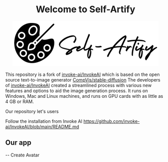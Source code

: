 <h1 align='center'><b>Welcome to Self-Artify</b></h1>

<p align='center'>
<img src="docs/assets/self-artify_logo_small.png"/>
</p>



This repository is a fork of
[invoke-ai/InvokeAI](https://github.com/invoke-ai/InvokeAI) which is based on the open source text-to-image generator [CompVis/stable-diffusion](https://github.com/CompVis/stable-diffusion)
The developers of [invoke-ai/InvokeAI](https://github.com/invoke-ai/InvokeAI) created a streamlined process with various new features and options to aid the image
generation process. It runs on Windows, Mac and Linux machines,
and runs on GPU cards with as little as 4 GB or RAM.


Our repository let's users 


Follow the installation from Invoke AI https://github.com/invoke-ai/InvokeAI/blob/main/README.md

## Our app 
-- Create Avatar
